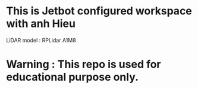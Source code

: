 # This is Jetbot configured workspace with anh Hieu

LiDAR model : RPLidar A1M8

# Warning : This repo is used for educational purpose only. 


